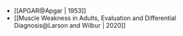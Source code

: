 - [[APGAR@Apgar | 1953]]
- [[Muscle Weakness in Adults, Evaluation and Differential Diagnosis@Larson and Wilbur | 2020]]